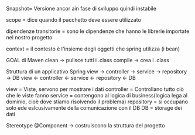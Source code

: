 Snapshot= Versione ancor ain fase di sviluppo quindi instabile

scope = dice quando il pacchetto deve essere utilizzato

dipendenze transitorie = sono le dipendenze che hanno le librerie importate nel nostro progetto

context = il contesto è l'insieme degli oggetti che spring utilizza (i bean)

GOAL di Maven
clean -> pulisce tutti i .class
compile -> crea i .class

Struttura di un applicativo Spring
view -> controller -> service -> repository -> DB
view <- controller <- service <- repository <- DB

view = Viste, servono per mostrare i dati
controller = Controllano tutto ciò che le viste fanno
service = contengono al logica di business(logica lega al dominio, cioè dove stiamo risolvendo il problema)
repository = si occupano solo ede eslcusivamente della comunicazione con il DB
DB = storage dei dati


Stereotype
@Component -> costruiscono la struttura del progetto